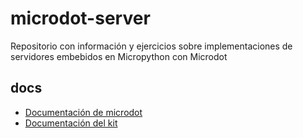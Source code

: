 # microdot-server
Repositorio con información y ejercicios sobre implementaciones de servidores embebidos en Micropython con Microdot

## docs

- [Documentación de microdot](https://microdot.readthedocs.io/en/latest/)
- [Documentación del kit](https://odoo.fanlab.com.ar/web/content/2432)
